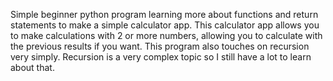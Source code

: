 Simple beginner python program learning more about functions and return statements to make a simple calculator app. This calculator app allows you to make calculations with 2 or more numbers, allowing you to calculate with the previous results if you want. This program also touches on recursion very simply. Recursion is a very complex topic so I still have a lot to learn about that. 
